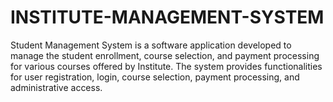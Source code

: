 # INSTITUTE-MANAGEMENT-SYSTEM
Student Management System is a software application developed to manage the student enrollment, course selection, and payment processing for various courses offered by Institute. The system provides functionalities for user registration, login, course selection, payment processing, and administrative access.
